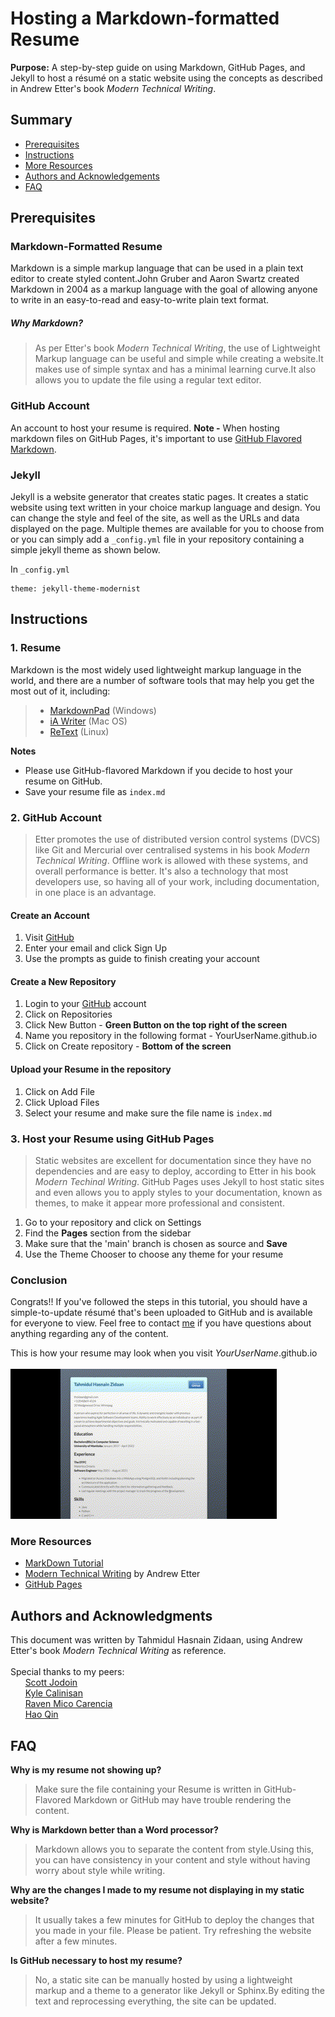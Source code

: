 # Hosting a Markdown-formatted Resume

**Purpose:** A step-by-step guide on using Markdown, GitHub Pages, and Jekyll to host a résumé on a static website using the concepts as described in Andrew Etter's book *Modern Technical Writing*.

## Summary
- [Prerequisites](#prerequisites)
- [Instructions](#instructions)
- [More Resources](#more-resources)
- [Authors and Acknowledgements](#authors-and-acknowledgments)
- [FAQ](#faq)


## Prerequisites

### Markdown-Formatted Resume
Markdown is a simple markup language that can be used in a plain text editor to create styled content.John Gruber and Aaron Swartz created Markdown in 2004 as a markup language with the goal of allowing anyone to write in an easy-to-read and easy-to-write plain text format. 

##### Why Markdown? 
>As per Etter's book *Modern Technical Writing*, the use of Lightweight Markup language can be useful and simple while creating a website.It makes use of simple syntax and has a minimal learning curve.It also allows you to update the file using a regular text editor.




### GitHub Account
An account to host your resume is required.
**Note -** When hosting markdown files on GitHub Pages, it's important to use [GitHub Flavored Markdown](https://guides.github.com/features/mastering-markdown/).  

### Jekyll
Jekyll is a website generator that creates static pages. It creates a static website using text written in your choice markup language and design. You can change the style and feel of the site, as well as the URLs and data displayed on the page. Multiple themes are available for you to choose from or you can simply add a `_config.yml` file in your repository containing a simple jekyll theme as shown below.

In `_config.yml` 
```
theme: jekyll-theme-modernist
```


## Instructions

### 1. Resume 
Markdown is the most widely used lightweight markup language in the world, and there are a number of software tools that may help you get the most out of it, including: 

>* [MarkdownPad](http://markdownpad.com/) (Windows)
>* [iA Writer](https://ia.net/writer) (Mac OS)
>* [ReText](https://codepre.com/how-to-install-retext-restructuredtext-editor-in-ubuntu-a-markdown-editor-for-linux.html) (Linux)  

**Notes** 
* Please use GitHub-flavored Markdown if you decide to host your resume on GitHub.
* Save your resume file as `index.md`

### 2. GitHub Account 
>Etter promotes the use of distributed version control systems (DVCS) like Git and Mercurial over centralised systems in his book *Modern Technical Writing*. Offline work is allowed with these systems, and overall performance is better. It's also a technology that most developers use, so having all of your work, including documentation, in one place is an advantage.

#### Create an Account 
1. Visit [GitHub](https://github.com/)
2. Enter your email and click Sign Up
3. Use the prompts as guide to finish creating your account

#### Create a New Repository 
1. Login to your [GitHub](https://github.com/) account
2. Click on Repositories 
3. Click New Button - **Green Button on the top right of the screen**
4. Name you repository in the following format - YourUserName.github.io
5. Click on Create repository - **Bottom of the screen**

#### Upload your Resume in the repository
1. Click on Add File
2. Click Upload Files
3. Select your resume and make sure the file name is `index.md`


### 3. Host your Resume using GitHub Pages
>Static websites are excellent for documentation since they have no dependencies and are easy to deploy, according to Etter in his book *Modern Techinal Writing*. GitHub Pages uses Jekyll to host static sites and even allows you to apply styles to your documentation, known as themes, to make it appear more professional and consistent. 

1. Go to your repository and click on Settings
2. Find the **Pages** section from the sidebar
3. Make sure that the 'main' branch is chosen as source and **Save**
4. Use the Theme Chooser to choose any theme for your resume

### Conclusion 
Congrats!! If you've followed the steps in this tutorial, you should have a simple-to-update résumé that's been uploaded to GitHub and is available for everyone to view. Feel free to contact [me](https://www.linkedin.com/in/tahmidul-hasnain-zidaan-2b973b200/) if you have questions about anything regarding any of the content. 

This is how your resume may look when you visit *YourUserName*.github.io  <br/>
<br/>
![](Resume.gif)


### More Resources
* [MarkDown Tutorial](https://www.markdowntutorial.com/)  
* [Modern Technical Writing](https://www.amazon.ca/Modern-Technical-Writing-Introduction-Documentation-ebook/dp/B01A2QL9SS) by Andrew Etter  
* [GitHub Pages](https://pages.github.com/)



## Authors and Acknowledgments
This document was written by Tahmidul Hasnain Zidaan, using Andrew Etter's book *Modern Technical Writing* as reference. <br /> <br/>
Special thanks to my peers: <br/>
&nbsp;&nbsp;&nbsp;&nbsp;&nbsp;&nbsp;[Scott Jodoin](https://github.com/scottjodoin) <br/>
&nbsp;&nbsp;&nbsp;&nbsp;&nbsp;&nbsp;[Kyle Calinisan](https://github.com/kyl-dc) <br/>
&nbsp;&nbsp;&nbsp;&nbsp;&nbsp;&nbsp;[Raven Mico Carencia](https://github.com/Leiven) <br/>
&nbsp;&nbsp;&nbsp;&nbsp;&nbsp;&nbsp;[Hao Qin](https://github.com/qinh3uofm) <br/>

## FAQ

**Why is my resume not showing up?**  
> Make sure the file containing your Resume is written in GitHub-Flavored Markdown or GitHub may have trouble rendering the content.

**Why is Markdown better than a Word processor?**
> Markdown allows you to separate the content from style.Using this, you can have consistency in your content and style without having worry about style while writing.  

**Why are the changes I made to my resume not displaying in my static website?**
> It usually takes a few minutes for GitHub to deploy the changes that you made in your file. Please be patient. Try refreshing the website after a few minutes. 

**Is GitHub necessary to host my resume?**
> No, a static site can be manually hosted by using a lightweight markup and a theme to a generator like Jekyll or Sphinx.By editing the text and reprocessing everything, the site can be updated. 
